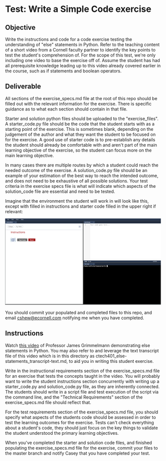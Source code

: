 # Test: Write a Simple Code exercise

## Objective

Write the instructions and code for a code exercise testing the understanding of "else" statements in Python. Refer to the teaching content of a short video from a Cornell faculty partner to identify the key points to test the student's comprehension of. For the scope of this test, we're only including one video to base the exercise off of. Assume the student has had all prerequisite knowledge leading up to this video already covered earlier in the course, such as if statements and boolean operators.

## Deliverable

All sections of the exercise_specs.md file at the root of this repo should be filled out with the relevant information for the exercise. There is specific guidance as to what each section should contain in that file.

Starter and solution python files should be uploaded to the "exercise_files". A starter_code.py file should be the code that the student starts with as a starting point of the exercise. This is sometimes blank, depending on the judgement of the author and what they want the student to be focused on for the exercise. A good use of starter code is to pre-establish any details the student should already be comfortable with and aren't part of the main learning objective of the exercise, so the student can focus more on the main learning objective.

In many cases there are multiple routes by which a student could reach the needed outcome of the exercise. A solution_code.py file should be an example of your estimation of the best way to reach the intended outcome, and does not need to be exhaustive of all possible solutions. Your test criteria in the exercise specs file is what will indicate which aspects of the solution_code file are essential and need to be tested.

Imagine that the environment the student will work in will look like this, except with filled in instructions and starter code filled in the upper right if relevant:

![alt text](/exercise_files/codio_blank-unit.png "Blank Codio Unit")

You should commit your populated and completed files to this repo, and email cshew@ecornell.com notifying me when you have completed.

## Instructions

Watch [this video](http://www.kaltura.com/tiny/t7ukk) of Professor James Grimmelmann demonstrating else statements in Python. You may also refer to and leverage the text transcript file of this video which is in this directory as ctech401_else-statements_transcript-text.md, to aid you in writing this student exercise.

Write in the instructional requirements section of the exercise_specs.md file for an exercise that tests the concepts taught in the video. You will probably want to write the student instructions section concurrently with writing up a starter_code.py and solution_code.py file, as they are inherently connected. The students should write in a script file and test execution of the script via the command line, and the "Technical Requirements" section of the exercise_specs.md file should reflect that.

For the test requirements section of the exercise_specs.md file, you should specify what aspects of the students code should be assessed in order to test the learning outcomes for the exercise. Tests can't check everything about a student's code, they should just focus on the key things to validate the student understood the primary learning objectives.

When you've completed the starter and solution code files, and finished populating the exercise_specs.md file for the exercise, commit your files to the master branch and notify Casey that you have completed your test.
